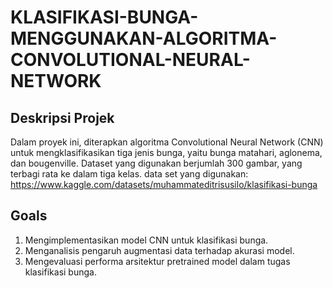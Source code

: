 # KLASIFIKASI-BUNGA-MENGGUNAKAN-ALGORITMA-CONVOLUTIONAL-NEURAL-NETWORK

## Deskripsi Projek
Dalam proyek ini, diterapkan algoritma Convolutional Neural Network (CNN) 
untuk mengklasifikasikan tiga jenis bunga, yaitu bunga matahari, aglonema, dan 
bougenville. Dataset yang digunakan berjumlah 300 gambar, yang terbagi rata ke 
dalam tiga kelas. data set yang digunakan: https://www.kaggle.com/datasets/muhammateditrisusilo/klasifikasi-bunga

## Goals
1. Mengimplementasikan model CNN untuk klasifikasi bunga.
2. Menganalisis pengaruh augmentasi data terhadap akurasi model.
3. Mengevaluasi performa arsitektur pretrained model dalam tugas klasifikasi 
bunga.
